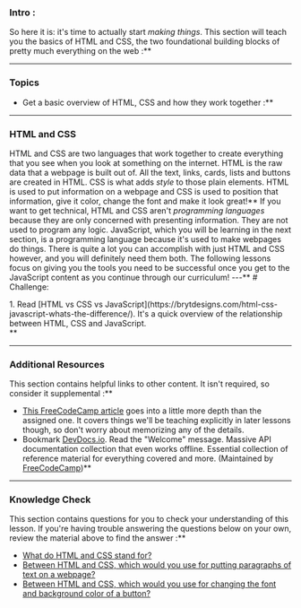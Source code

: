 ### Intro :
>
So here it is: it's time to actually start _making things_. This section will teach you the basics of HTML and CSS, the two foundational building blocks of pretty much everything on the web :**



---


### Topics
* Get a basic overview of HTML, CSS and how they work together :**



---


### HTML and CSS
HTML and CSS are two languages that work together to create everything that you see when you look at something on the internet. HTML is the raw data that a webpage is built out of. All the text, links, cards, lists and buttons are created in HTML. CSS is what adds _style_ to those plain elements. HTML is used to put information on a webpage and CSS is used to position that information, give it color, change the font and make it look great!** If you want to get technical, HTML and CSS aren't _programming languages_ because they are only concerned with presenting information. They are not used to program any logic. JavaScript, which you will be learning in the next section, is a programming language because it's used to make webpages do things. There is quite a lot you can accomplish with just HTML and CSS however, and you will definitely need them both. The following lessons focus on giving you the tools you need to be successful once you get to the JavaScript content as you continue through our curriculum!
---** # Challenge:
<div class="lesson-content__panel" markdown="1">
1. Read [HTML vs CSS vs JavaScript](https://brytdesigns.com/html-css-javascript-whats-the-difference/). It's a quick overview of the relationship between HTML, CSS and JavaScript.
</div>** 

---


### Additional Resources
This section contains helpful links to other content. It isn't required, so consider it supplemental :**



* [This FreeCodeCamp article](https://www.freecodecamp.org/news/html-css-and-javascript-explained-for-beginners/) goes into a little more depth than the assigned one. It covers things we'll be teaching explicitly in later lessons though, so don't worry about memorizing any of the details.
* Bookmark [DevDocs.io](https://devdocs.io). Read the "Welcome" message. Massive API documentation collection that even works offline. Essential collection of reference material for everything covered and more. (Maintained by [FreeCodeCamp](https://freecodecamp.org))** 

---


### Knowledge Check
This section contains questions for you to check your understanding of this lesson. If you're having trouble answering the questions below on your own, review the material above to find the answer :**



* <a class="knowledge-check-link" href="https://brytdesigns.com/html-css-javascript-whats-the-difference/#What_is_HTML">What do HTML and CSS stand for?</a>
* <a class="knowledge-check-link" href="#html-and-css">Between HTML and CSS, which would you use for putting paragraphs of text on a webpage?</a>
* <a class="knowledge-check-link" href="#html-and-css">Between HTML and CSS, which would you use for changing the font and background color of a button?</a>
